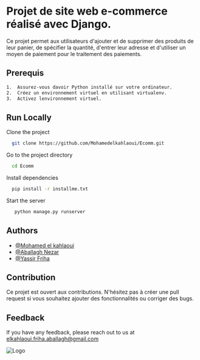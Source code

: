 # Projet de site web e-commerce réalisé avec Django.

Ce projet permet aux utilisateurs d'ajouter et de supprimer des produits de leur panier, de spécifier la quantité, d'entrer leur adresse et d'utiliser un moyen de paiement pour le traitement des paiements.


## Prerequis
```bash
1.	Assurez-vous davoir Python installé sur votre ordinateur.
2.	Créez un environnement virtuel en utilisant virtualenv.
3.	Activez lenvironnement virtuel.
```
    
## Run Locally

Clone the project

```bash
  git clone https://github.com/Mohamedelkahlaoui/Ecomm.git
```

Go to the project directory

```bash
  cd Ecomm
```

Install dependencies

```bash
  pip install -r installme.txt
```

Start the server

```bash
   python manage.py runserver
```


## Authors
- [@Mohamed el kahlaoui](https://github.com/Mohamedelkahlaoui)
- [@Aballagh Nezar](https://github.com/AballaghNezar)
- [@Yassir Friha](https://github.com/YFriha)


## Contribution

Ce projet est ouvert aux contributions. N'hésitez pas à créer une pull request si vous souhaitez ajouter des fonctionnalités ou corriger des bugs.

## Feedback

If you have any feedback, please reach out to us at elkahlaoui.friha.aballagh@gmail.com


![Logo](https://www.emsi.ma/wp-content/uploads/2020/07/logo-1.png)

